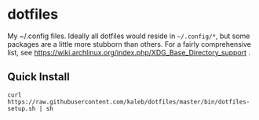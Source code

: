 dotfiles
========

My ~/.config files.  Ideally all dotfiles would reside in `~/.config/*`, but
some packages are a little more stubborn than others.  For a fairly
comprehensive list, see https://wiki.archlinux.org/index.php/XDG_Base_Directory_support .

Quick Install
-------------

    curl https://raw.githubusercontent.com/kaleb/dotfiles/master/bin/dotfiles-setup.sh | sh
